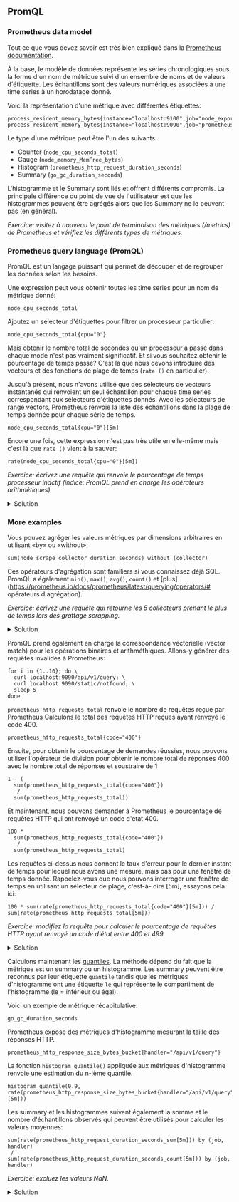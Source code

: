 ## PromQL

### Prometheus data model

Tout ce que vous devez savoir est très bien expliqué dans la [Prometheus documentation](https://prometheus.io/docs/concepts/data_model/).

À la base, le modèle de données représente les séries chronologiques
sous la forme d'un nom de métrique suivi d'un ensemble de noms et de
valeurs d'étiquette. Les échantillons sont des valeurs numériques
associées à une time series à un horodatage donné.

Voici la représentation d'une métrique avec différentes étiquettes:
```
process_resident_memory_bytes{instance="localhost:9100",job="node_exporter"}
process_resident_memory_bytes{instance="localhost:9090",job="prometheus"}
```

Le type d'une métrique peut être l'un des suivants:
* Counter (`node_cpu_seconds_total`)
* Gauge (`node_memory_MemFree_bytes`)
* Histogram (`prometheus_http_request_duration_seconds`)
* Summary (`go_gc_duration_seconds`)

L'histogramme et le Summary sont liés et offrent différents compromis. La principale différence du point de vue de l'utilisateur est que les histogrammes peuvent être agrégés alors que les Summary ne le peuvent pas (en général).

*Exercice: visitez à nouveau le point de terminaison des métriques (/metrics) de Prometheus et vérifiez les différents types de métriques.*

### Prometheus query language (PromQL)

PromQL est un langage puissant qui permet de découper et de regrouper les données selon les besoins.

Une expression peut vous obtenir toutes les time series pour un nom de métrique donné:

```
node_cpu_seconds_total
```

Ajoutez un sélecteur d'étiquettes pour filtrer un processeur particulier:
```
node_cpu_seconds_total{cpu="0"}
```
Mais obtenir le nombre total de secondes qu'un processeur a passé dans
chaque mode n'est pas vraiment significatif.
Et si vous souhaitez obtenir le pourcentage de temps passé?
C'est là que nous devons introduire des vecteurs et
des fonctions de plage de temps (`rate ()` en particulier).

Jusqu'à présent, nous n'avons utilisé que des sélecteurs de
vecteurs instantanés qui renvoient un seul échantillon pour chaque
time series correspondant aux sélecteurs d'étiquettes donnés.
Avec les sélecteurs de range vectors, Prometheus renvoie la liste
des échantillons dans la plage de temps donnée pour chaque série de temps.

```
node_cpu_seconds_total{cpu="0"}[5m]
```

Encore une fois, cette expression n'est pas très utile en elle-même
mais c'est là que `rate ()` vient à la sauver:

```
rate(node_cpu_seconds_total{cpu="0"}[5m])
```

*Exercice: écrivez une requête qui renvoie le pourcentage de temps processeur inactif (indice: PromQL prend en charge les opérateurs arithmétiques).*

<details>
  <summary>Solution</summary>

```
100 * rate(node_cpu_seconds_total{cpu="0",mode="idle"}[5m])
```
</details>

### More examples

Vous pouvez agréger les valeurs métriques par dimensions arbitraires
en utilisant «by» ou «without»:
```
sum(node_scrape_collector_duration_seconds) without (collector)
```

Ces opérateurs d'agrégation sont familiers si vous connaissez déjà SQL.
PromQL a également `min()`, `max()`, `avg()`, `count()` et [plus](https://prometheus.io/docs/prometheus/latest/querying/operators/# opérateurs d'agrégation).

*Exercice: écrivez une requête qui retourne les 5 collecteurs prenant le plus de temps lors des grattage scrapping.*

<details>
  <summary>Solution</summary>

```
topk(5, node_scrape_collector_duration_seconds)
```
</details>

PromQL prend également en charge la correspondance vectorielle (vector match)
pour les opérations binaires et arithméthiques.
Allons-y générer des requêtes invalides à Prometheus:
```
for i in {1..10}; do \
  curl localhost:9090/api/v1/query; \
  curl localhost:9090/static/notfound; \
  sleep 5
done
```
`prometheus_http_requests_total` renvoie le nombre de requêtes reçue par Prometheus
Calculons le total des requêtes HTTP reçues ayant renvoyé le code 400.
```
prometheus_http_requests_total{code="400"}
```
Ensuite, pour obtenir le pourcentage de demandes réussies, nous pouvons utiliser l'opérateur de division pour obtenir le nombre total de réponses 400 avec le nombre total de réponses et soustraire de 1
```
1 - (
  sum(prometheus_http_requests_total{code="400"})
   /
  sum(prometheus_http_requests_total))
```
Et maintenant, nous pouvons demander à Prometheus le pourcentage de requêtes HTTP qui ont renvoyé un code d'état 400.
```
100 *
  sum(prometheus_http_requests_total{code="400"})
   /
  sum(prometheus_http_requests_total)
```
Les requêtes ci-dessus nous donnent le taux d'erreur pour le dernier instant de temps pour lequel nous avons une mesure, mais pas pour une fenêtre de temps donnée. Rappelez-vous que nous pouvons interroger une fenêtre de temps en utilisant un sélecteur de plage, c'est-à- dire [5m], essayons cela ici:
```
100 * sum(rate(prometheus_http_requests_total{code="400"}[5m])) / sum(rate(prometheus_http_requests_total[5m]))
```

*Exercice: modifiez la requête pour calculer le pourcentage de requêtes HTTP ayant renvoyé un code d'état entre 400 et 499.*

<details>
  <summary>Solution</summary>

```
100 * sum(rate(prometheus_http_requests_total{code=~"4.."}[5m])) / sum(rate(prometheus_http_requests_total[5m]))
```
</details>

Calculons maintenant les [quantiles](https://en.wikipedia.org/wiki/Quantile).
La méthode dépend du fait que la métrique est un summary ou un histogramme.
Les summary peuvent être reconnus par leur étiquette `quantile`
tandis que les métriques d'histogramme ont une étiquette `le` qui représente
le compartiment de l'histogramme (le = inférieur ou égal).

Voici un exemple de métrique récapitulative.

```
go_gc_duration_seconds
```

Prometheus expose des métriques d'histogramme mesurant la taille des réponses HTTP.
```
prometheus_http_response_size_bytes_bucket{handler="/api/v1/query"}
```

La fonction `histogram_quantile()` appliquée aux métriques d'histogramme renvoie une estimation du n-ième quantile.

```
histogram_quantile(0.9, rate(prometheus_http_response_size_bytes_bucket{handler="/api/v1/query"}[5m]))
```

Les summary et les histogrammes suivent également la somme et le nombre d'échantillons observés qui peuvent être utilisés pour calculer les valeurs moyennes:
```
sum(rate(prometheus_http_request_duration_seconds_sum[5m])) by (job, handler)
 /
sum(rate(prometheus_http_request_duration_seconds_count[5m])) by (job, handler)
```

*Exercice: excluez les valeurs NaN.*

<details>
  <summary>Solution</summary>

```
sum(rate(prometheus_http_request_duration_seconds_sum[5m])) by (job, handler)
 /
( sum(rate(prometheus_http_request_duration_seconds_count[5m])) by (job, handler) > 0 )

```
</details>
